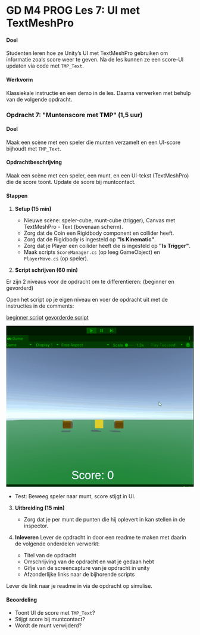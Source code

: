# GD M4 PROG Les 7: UI met TextMeshPro

#### Doel

Studenten leren hoe ze Unity’s UI met TextMeshPro gebruiken om informatie zoals score weer te geven. Na de les kunnen ze een score-UI updaten via code met `TMP_Text`.

#### Werkvorm

Klassiekale instructie en een demo in de les. Daarna verwerken met behulp van de volgende opdracht.

### Opdracht 7: "Muntenscore met TMP" (1,5 uur)

#### Doel

Maak een scène met een speler die munten verzamelt en een UI-score bijhoudt met `TMP_Text`.

#### Opdrachtbeschrijving

Maak een scène met een speler, een munt, en een UI-tekst (TextMeshPro) die de score toont. Update de score bij muntcontact.

#### Stappen

1. **Setup (15 min)**

   - Nieuwe scène: speler-cube, munt-cube (trigger), Canvas met TextMeshPro - Text (bovenaan scherm).
   - Zorg dat de Coin een Rigidbody component en collider heeft.
   - Zorg dat de Rigidbody is ingesteld op **"Is Kinematic"**.
   - Zorg dat je Player een collider heeft die is ingesteld op **"Is Trigger"**.
   - Maak scripts `ScoreManager.cs` (op leeg GameObject) en `PlayerMove.cs` (op speler).

2. **Script schrijven (60 min)**

Er zijn 2 niveaus voor de opdracht om te differentieren: (beginner en gevorderd)

Open het script op je eigen niveau en voer de opdracht uit met de instructies in de comments:

[beginner script](SCRIPT_beginner.md)
[gevorderde script](SCRIPT_gevorderd.md)

![example 07](gfx/example_07.gif)

- Test: Beweeg speler naar munt, score stijgt in UI.

3. **Uitbreiding (15 min)**

   - Zorg dat je per munt de punten die hij oplevert in kan stellen in de inspector.

4. **Inleveren**
   Lever de opdracht in door een readme te maken met daarin de volgende onderdelen verwerkt:
   - Titel van de opdracht
   - Omschrijving van de opdracht en wat je gedaan hebt
   - Gifje van de screencapture van je opdracht in unity
   - Afzonderlijke links naar de bijhorende scripts

Lever de link naar je readme in via de opdracht op simulise.

#### Beoordeling

- Toont UI de score met `TMP_Text`?
- Stijgt score bij muntcontact?
- Wordt de munt verwijderd?
